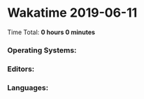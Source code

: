 # Wakatime 2019-06-11

Time Total: **0 hours 0 minutes**

### Operating Systems:

### Editors:

### Languages:

